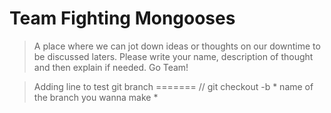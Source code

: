 # Team Fighting Mongooses

> A place where we can jot down ideas or thoughts on our downtime to be discussed laters.
> Please write your name, description of thought and then explain if needed. Go Team!


>Adding line to test git branch
=======
// git checkout -b * name of the branch you wanna make *

